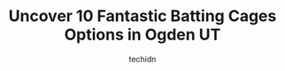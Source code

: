 ---
layout: ampstory
image: https://i0.wp.com/www.depkes.org/wp-content/uploads/2023/06/batting-cages-0-in-ogden-ut-1685802541.jpeg?resize=640,853
author: techidn
featured: false
description: Discover the impressive array of Batting Cages options in Ogden UT, where you can find 10 of the largest Batting Cages establishments in the area. From renowned classics to hidden gems, Ogde
title: Uncover 10 Fantastic Batting Cages Options in Ogden UT
cover:
   title: Uncover 10 Fantastic Batting Cages Options in Ogden UT
   subtitle: Rickpate
   background: https://www.depkes.org/wp-content/uploads/2023/06/batting-cages-0-in-ogden-ut-1685802541.jpeg

pages: 
 - layout: thirds
   top: <h1>#1 Rohmer Park</h1>
   bottom: "<p>Beautiful park with beautiful views especially at sunset! Also the best vantage point for those who love watching the HAFB jets come in for landing! 🇺🇸</p>"
   background: https://www.depkes.org/wp-content/uploads/2023/06/batting-cages-1-in-ogden-ut-1685802542.jpeg
   backgroundblur: true
 - layout: thirds
   top: <h1>#2 Mulligans Golf</h1>
   bottom: "<p>A fun and challenging 9-hole course along Four Mile Creek with lots of water and beautiful view of Ben Lomond Peak</p>"
   background: https://www.depkes.org/wp-content/uploads/2023/06/batting-cages-2-in-ogden-ut-1685802542.jpeg
   cta:
      link: https://www.depkes.org/blog/uncover-10-fantastic-batting-cages-options-in-ogden-ut/
      text: Uncover 10 Fantastic Batting Cages Options in Ogden UT
 - layout: thirds
   top: <h1>#3 Ogden Raptors Pro Baseball</h1>
   bottom: "<p>2330 Lincoln Ave, Ogden, UT 84401, United States</p>"
   background: https://www.depkes.org/wp-content/uploads/2023/06/batting-cages-3-in-ogden-ut-1685802543.jpeg
   cta:
      link: https://www.depkes.org/blog/uncover-10-fantastic-batting-cages-options-in-ogden-ut/
      text: Uncover 10 Fantastic Batting Cages Options in Ogden UT
 - layout: thirds
   top: <h1>#4 Wildcat Softball Field</h1>
   bottom: "<p>Ogden, UT 84403, United States</p>"
   background: https://images.unsplash.com/photo-1618005182384-a83a8bd57fbe?ixlib=rb-4.0.3&ixid=MnwxMjA3fDB8MHxwaG90by1wYWdlfHx8fGVufDB8fHx8&auto=format&fit=crop&w=640&h=853&q=80
   cta:
      link: https://www.depkes.org/blog/uncover-10-fantastic-batting-cages-options-in-ogden-ut/
      text: Uncover 10 Fantastic Batting Cages Options in Ogden UT
 - layout: thirds
   top: <h1>#5 Serge Simmons Baseball Field</h1>
   bottom: "<p>2542 A Ave, Ogden, UT 84401, United States</p>"
   background: https://images.unsplash.com/photo-1533735380053-eb8d0759b24a?ixlib=rb-4.0.3&ixid=MnwxMjA3fDB8MHxwaG90by1wYWdlfHx8fGVufDB8fHx8&auto=format&fit=crop&w=640&h=853&q=80
   cta:
      link: https://www.depkes.org/blog/uncover-10-fantastic-batting-cages-options-in-ogden-ut/
      text: Uncover 10 Fantastic Batting Cages Options in Ogden UT
 - layout: thirds
   top: <h1>#6 Weber County Sports Complex</h1>
   bottom: "<p>Dee Events Center, 4400 Harrison Blvd, Ogden, UT 84403, United States</p>"
   background: https://images.unsplash.com/photo-1536745287225-21d689278fd1?ixlib=rb-4.0.3&ixid=MnwxMjA3fDB8MHxwaG90by1wYWdlfHx8fGVufDB8fHx8&auto=format&fit=crop&w=640&h=853&q=80
   cta:
      link: https://www.depkes.org/blog/uncover-10-fantastic-batting-cages-options-in-ogden-ut/
      text: Uncover 10 Fantastic Batting Cages Options in Ogden UT
 - layout: thirds
   top: <h1>#7 Miles Goodyear Park</h1>
   bottom: "<p>2542 A Ave, Ogden, UT 84401, United States</p>"
   background: https://images.unsplash.com/photo-1489648022186-8f49310909a0?ixlib=rb-4.0.3&ixid=MnwxMjA3fDB8MHxwaG90by1wYWdlfHx8fGVufDB8fHx8&auto=format&fit=crop&w=640&h=853&q=80
   cta:
      link: https://www.depkes.org/blog/uncover-10-fantastic-batting-cages-options-in-ogden-ut/
      text: Uncover 10 Fantastic Batting Cages Options in Ogden UT
 - layout: thirds
   middle: Continue reading...
   background: https://images.unsplash.com/photo-1574169208507-84376144848b?ixlib=rb-4.0.3&ixid=MnwxMjA3fDB8MHxwaG90by1wYWdlfHx8fGVufDB8fHx8&auto=format&fit=crop&w=640&h=853&q=80
   cta:
      link: https://www.depkes.org/blog/uncover-10-fantastic-batting-cages-options-in-ogden-ut/
      text: Uncover 10 Fantastic Batting Cages Options in Ogden UT
      
---